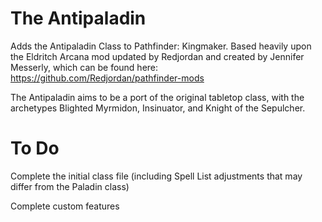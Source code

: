 # The Antipaladin
Adds the Antipaladin Class to Pathfinder: Kingmaker. Based heavily upon the Eldritch Arcana mod updated by Redjordan and created by Jennifer Messerly, which can be found here: https://github.com/Redjordan/pathfinder-mods

The Antipaladin aims to be a port of the original tabletop class, with the archetypes Blighted Myrmidon, Insinuator, and Knight of the Sepulcher.

# To Do
  Complete the initial class file (including Spell List adjustments that may differ from the Paladin class)
  
  Complete custom features
